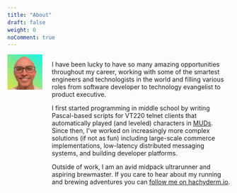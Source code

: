 ```yaml
---
title: "About"
draft: false
weight: 0
noComment: true
---
```

<div class="container">
<div class="columns">
<div class="column is-one-third has-text-centered">
    <img class="img-responsive avatar" src="me-colorful-400x400.png" style="margin-top:0px" alt="A selfie of Wade Wegner in front of a gray background">
</div>
<div class="markdown column">

I have been lucky to have so many amazing opportunities throughout my career, working with some of the smartest engineers and technologists in the world and filling various roles from software developer to technology evangelist to product executive.

I first started programming in middle school by writing Pascal-based scripts for VT220 telnet clients that automatically played (and leveled) characters in [MUDs](http://en.wikipedia.org/wiki/MUD). Since then, I've worked on increasingly more complex solutions (if not as fun) including large-scale commerce implementations, low-latency distributed messaging systems, and building developer platforms.

Outside of work, I am an avid midpack ultrarunner and aspiring brewmaster. If you care to hear about my running and brewing adventures you can [follow me on hachyderm.io](https://hachyderm.io/@WadeWegner).

</div>
</div>
</div>